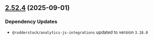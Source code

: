 ## [2.52.4](https://github.com/rudderlabs/rudder-sdk-js/compare/rudder-sdk-js@2.52.3...rudder-sdk-js@2.52.4) (2025-09-01)

### Dependency Updates

* `@rudderstack/analytics-js-integrations` updated to version `3.18.0`
